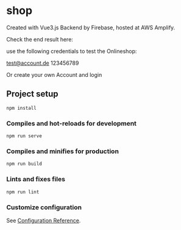 # shop
Created with Vue3.js
Backend by Firebase, hosted at AWS Amplify.

Check the end result here:

use the following credentials to test the Onlineshop:

test@account.de
123456789

Or create your own Account and login

## Project setup
```
npm install
```

### Compiles and hot-reloads for development
```
npm run serve
```

### Compiles and minifies for production
```
npm run build
```

### Lints and fixes files
```
npm run lint
```

### Customize configuration
See [Configuration Reference](https://cli.vuejs.org/config/).
